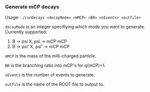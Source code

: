 ### Generate mCP decays

Usage: `./runDecays <decayMode> <mMCP> <BR> <nEvents> <outfile>`

`decayMode` is an integer specifiying which mode you want to generate. Currently supported:
1. B -> psi X, psi -> mCP mCP
2. B -> psi' X, psi' -> mCP mCP

`mMCP` is the mass of the milli-charged particle.

`BR` is the branching ratio into mCP's for q(mCP)=1.

`nEvents` is the number of events to generate.

`outfile` is the name of the ROOT file to output to.
